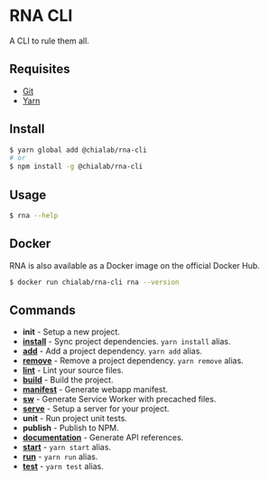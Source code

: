 # RNA CLI

A CLI to rule them all.

## Requisites

* [Git](https://git-scm.com/)
* [Yarn](https://yarnpkg.com)

## Install
```sh
$ yarn global add @chialab/rna-cli
# or
$ npm install -g @chialab/rna-cli
```

## Usage
```sh
$ rna --help
```

## Docker

RNA is also available as a Docker image on the official Docker Hub.

```bash
$ docker run chialab/rna-cli rna --version
```

## Commands

* **init** - Setup a new project.
* [**install**](./commands/install) - Sync project dependencies. `yarn install` alias.
* [**add**](./commands/add) - Add a project dependency. `yarn add` alias.
* [**remove**](./commands/remove) - Remove a project dependency. `yarn remove` alias.
* [**lint**](./commands/lint) - Lint your source files.
* [**build**](./commands/build) - Build the project.
* [**manifest**](./commands/manifest) - Generate webapp manifest.
* [**sw**](./commands/sw) - Generate Service Worker with precached files.
* [**serve**](./commands/serve) - Setup a server for your project.
* **unit** - Run project unit tests.
* **publish** - Publish to NPM.
* [**documentation**](./commands/documentation) - Generate API references.
* [**start**](./commands/start) - `yarn start` alias.
* [**run**](./commands/run) - `yarn run` alias.
* [**test**](./commands/test) - `yarn test` alias.

